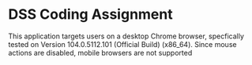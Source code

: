 # DSS Coding Assignment

This application targets users on a desktop Chrome browser, specfically tested on Version 104.0.5112.101 (Official Build) (x86_64). Since mouse actions are disabled, mobile browsers are not supported